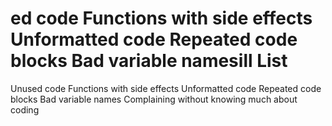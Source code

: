 ed code
Functions with side effects
Unformatted code
Repeated code blocks
Bad variable namesill List
=========
Unused code
Functions with side effects
Unformatted code
Repeated code blocks
Bad variable names
Complaining without knowing much about coding
